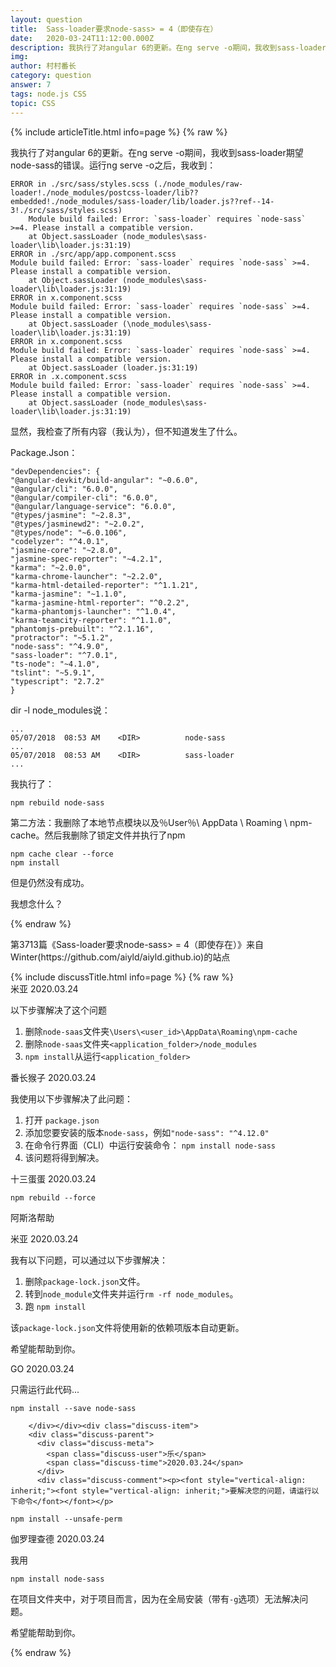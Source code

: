 ```yaml
---
layout: question
title:  Sass-loader要求node-sass> = 4（即使存在）
date:   2020-03-24T11:12:00.000Z
description: 我执行了对angular 6的更新。在ng serve -o期间，我收到sass-loader期望node-sass的错误。运行ng serve -o之后...
img: 
author: 村村番长
category: question
answer: 7
tags: node.js CSS
topic: CSS
---
```

<div class="article-root">
  <div class="article">
    {% include articleTitle.html info=page %}
    {% raw %}
    <div class="article-content"><p><font style="vertical-align: inherit;"><font style="vertical-align: inherit;">我执行了对angular 6的更新。在ng serve -o期间，我收到sass-loader期望node-sass的错误。</font><font style="vertical-align: inherit;">运行ng serve -o之后，我收到：</font></font></p>

<pre><code>ERROR in ./src/sass/styles.scss (./node_modules/raw-loader!./node_modules/postcss-loader/lib??embedded!./node_modules/sass-loader/lib/loader.js??ref--14-3!./src/sass/styles.scss)<font></font>
    Module build failed: Error: `sass-loader` requires `node-sass` &gt;=4. Please install a compatible version.<font></font>
    at Object.sassLoader (node_modules\sass-loader\lib\loader.js:31:19)<font></font>
ERROR in ./src/app/app.component.scss<font></font>
Module build failed: Error: `sass-loader` requires `node-sass` &gt;=4. Please install a compatible version.<font></font>
    at Object.sassLoader (node_modules\sass-loader\lib\loader.js:31:19)<font></font>
ERROR in x.component.scss<font></font>
Module build failed: Error: `sass-loader` requires `node-sass` &gt;=4. Please install a compatible version.<font></font>
    at Object.sassLoader (\node_modules\sass-loader\lib\loader.js:31:19)<font></font>
ERROR in x.component.scss<font></font>
Module build failed: Error: `sass-loader` requires `node-sass` &gt;=4. Please install a compatible version.<font></font>
    at Object.sassLoader (loader.js:31:19)<font></font>
ERROR in .x.component.scss<font></font>
Module build failed: Error: `sass-loader` requires `node-sass` &gt;=4. Please install a compatible version.<font></font>
    at Object.sassLoader (node_modules\sass-loader\lib\loader.js:31:19)<font></font>
</code></pre>

<p><font style="vertical-align: inherit;"><font style="vertical-align: inherit;">显然，我检查了所有内容（我认为），但不知道发生了什么。</font></font></p>

<p><font style="vertical-align: inherit;"><font style="vertical-align: inherit;">Package.Json：</font></font></p>

<pre><code>"devDependencies": {<font></font>
"@angular-devkit/build-angular": "~0.6.0",<font></font>
"@angular/cli": "6.0.0",<font></font>
"@angular/compiler-cli": "6.0.0",<font></font>
"@angular/language-service": "6.0.0",<font></font>
"@types/jasmine": "~2.8.3",<font></font>
"@types/jasminewd2": "~2.0.2",<font></font>
"@types/node": "~6.0.106",<font></font>
"codelyzer": "^4.0.1",<font></font>
"jasmine-core": "~2.8.0",<font></font>
"jasmine-spec-reporter": "~4.2.1",<font></font>
"karma": "~2.0.0",<font></font>
"karma-chrome-launcher": "~2.2.0",<font></font>
"karma-html-detailed-reporter": "^1.1.21",<font></font>
"karma-jasmine": "~1.1.0",<font></font>
"karma-jasmine-html-reporter": "^0.2.2",<font></font>
"karma-phantomjs-launcher": "^1.0.4",<font></font>
"karma-teamcity-reporter": "^1.1.0",<font></font>
"phantomjs-prebuilt": "^2.1.16",<font></font>
"protractor": "~5.1.2",<font></font>
"node-sass": "^4.9.0",<font></font>
"sass-loader": "^7.0.1",<font></font>
"ts-node": "~4.1.0",<font></font>
"tslint": "~5.9.1",<font></font>
"typescript": "2.7.2"<font></font>
}<font></font>
</code></pre>

<p><font style="vertical-align: inherit;"><font style="vertical-align: inherit;">dir -l node_modules说：</font></font></p>

<pre><code>...<font></font>
05/07/2018  08:53 AM    &lt;DIR&gt;          node-sass<font></font>
...<font></font>
05/07/2018  08:53 AM    &lt;DIR&gt;          sass-loader<font></font>
...<font></font>
</code></pre>

<p><font style="vertical-align: inherit;"><font style="vertical-align: inherit;">我执行了：</font></font></p>

<pre><code>npm rebuild node-sass 
</code></pre>

<p><font style="vertical-align: inherit;"><font style="vertical-align: inherit;">第二方法：我删除了本地节点模块以及％User％\ AppData \ Roaming \ npm-cache。</font><font style="vertical-align: inherit;">然后我删除了锁定文件并执行了npm</font></font></p>

<pre><code>npm cache clear --force<font></font>
npm install<font></font>
</code></pre>

<p><font style="vertical-align: inherit;"><font style="vertical-align: inherit;">但是仍然没有成功。</font></font></p>

<p><font style="vertical-align: inherit;"><font style="vertical-align: inherit;">我想念什么？</font></font></p></div>
    {% endraw %}
  </div>
  <p class="winter_mark">第3713篇《Sass-loader要求node-sass> = 4（即使存在）》来自Winter(https://github.com/aiyld/aiyld.github.io)的站点</p>
  <div class="discuss-wrapper">
    {% include discussTitle.html info=page %}
    {% raw %}
    <div class="discuss-item">
        <div class="discuss-parent">
          <div class="discuss-meta">
            <span class="discuss-user">米亚</span>
            <span class="discuss-time">2020.03.24</span>
          </div>
          <div class="discuss-comment"><p><font style="vertical-align: inherit;"><font style="vertical-align: inherit;">以下步骤解决了这个问题</font></font></p>

<ol>
<li><font style="vertical-align: inherit;"><font style="vertical-align: inherit;">删除</font></font><code>node-saas</code><font style="vertical-align: inherit;"><font style="vertical-align: inherit;">文件夹</font></font><code>\Users\&lt;user_id&gt;\AppData\Roaming\npm-cache</code></li>
<li><font style="vertical-align: inherit;"><font style="vertical-align: inherit;">删除</font></font><code>node-saas</code><font style="vertical-align: inherit;"><font style="vertical-align: inherit;">文件夹</font></font><code>&lt;application_folder&gt;/node_modules</code></li>
<li><font style="vertical-align: inherit;"></font><code>npm install</code><font style="vertical-align: inherit;"><font style="vertical-align: inherit;">从</font><font style="vertical-align: inherit;">运行</font></font><code>&lt;application_folder&gt;</code></li>
</ol></div>
        </div></div><div class="discuss-item">
        <div class="discuss-parent">
          <div class="discuss-meta">
            <span class="discuss-user">番长猴子</span>
            <span class="discuss-time">2020.03.24</span>
          </div>
          <div class="discuss-comment"><p><font style="vertical-align: inherit;"><font style="vertical-align: inherit;">我使用以下步骤解决了此问题：</font></font></p>

<ol>
<li><font style="vertical-align: inherit;"><font style="vertical-align: inherit;">打开 </font></font><code>package.json</code></li>
<li><font style="vertical-align: inherit;"><font style="vertical-align: inherit;">添加您要安装的版本</font></font><code>node-sass</code><font style="vertical-align: inherit;"><font style="vertical-align: inherit;">，例如</font></font><code>"node-sass": "^4.12.0"</code></li>
<li><font style="vertical-align: inherit;"><font style="vertical-align: inherit;">在命令行界面（CLI）中运行安装命令： </font></font><code>npm install node-sass</code></li>
<li><font style="vertical-align: inherit;"><font style="vertical-align: inherit;">该问题将得到解决。</font></font></li>
</ol></div>
        </div></div><div class="discuss-item">
        <div class="discuss-parent">
          <div class="discuss-meta">
            <span class="discuss-user">十三蛋蛋</span>
            <span class="discuss-time">2020.03.24</span>
          </div>
          <div class="discuss-comment"><pre><code>npm rebuild --force
</code></pre>

<p><font style="vertical-align: inherit;"><font style="vertical-align: inherit;">阿斯洛帮助</font></font></p></div>
        </div></div><div class="discuss-item">
        <div class="discuss-parent">
          <div class="discuss-meta">
            <span class="discuss-user">米亚</span>
            <span class="discuss-time">2020.03.24</span>
          </div>
          <div class="discuss-comment"><p><font style="vertical-align: inherit;"><font style="vertical-align: inherit;">我有以下问题，可以通过以下步骤解决：</font></font></p>

<ol>
<li><font style="vertical-align: inherit;"><font style="vertical-align: inherit;">删除</font></font><code>package-lock.json</code><font style="vertical-align: inherit;"><font style="vertical-align: inherit;">文件。</font></font></li>
<li><font style="vertical-align: inherit;"><font style="vertical-align: inherit;">转到</font></font><code>node_module</code><font style="vertical-align: inherit;"><font style="vertical-align: inherit;">文件夹并运行</font></font><code>rm -rf node_modules</code><font style="vertical-align: inherit;"><font style="vertical-align: inherit;">。</font></font></li>
<li><font style="vertical-align: inherit;"><font style="vertical-align: inherit;">跑 </font></font><code>npm install</code></li>
</ol>

<p><font style="vertical-align: inherit;"><font style="vertical-align: inherit;">该</font></font><code>package-lock.json</code><font style="vertical-align: inherit;"><font style="vertical-align: inherit;">文件将使用新的依赖项版本自动更新。</font></font></p>

<p><font style="vertical-align: inherit;"><font style="vertical-align: inherit;">希望能帮助到你。</font></font></p></div>
        </div></div><div class="discuss-item">
        <div class="discuss-parent">
          <div class="discuss-meta">
            <span class="discuss-user">GO</span>
            <span class="discuss-time">2020.03.24</span>
          </div>
          <div class="discuss-comment"><p><font style="vertical-align: inherit;"><font style="vertical-align: inherit;">只需运行此代码...</font></font></p>

<pre><code>npm install --save node-sass
</code></pre></div>
        </div></div><div class="discuss-item">
        <div class="discuss-parent">
          <div class="discuss-meta">
            <span class="discuss-user">乐</span>
            <span class="discuss-time">2020.03.24</span>
          </div>
          <div class="discuss-comment"><p><font style="vertical-align: inherit;"><font style="vertical-align: inherit;">要解决您的问题，请运行以下命令</font></font></p>

<p><code>npm install --unsafe-perm</code></p></div>
        </div></div><div class="discuss-item">
        <div class="discuss-parent">
          <div class="discuss-meta">
            <span class="discuss-user">伽罗理查德</span>
            <span class="discuss-time">2020.03.24</span>
          </div>
          <div class="discuss-comment"><p><font style="vertical-align: inherit;"><font style="vertical-align: inherit;">我用</font></font></p>

<pre><code>npm install node-sass
</code></pre>

<p><font style="vertical-align: inherit;"><font style="vertical-align: inherit;">在项目文件夹中，对于项目而言，因为在全局安装（带有</font></font><code>-g</code><font style="vertical-align: inherit;"><font style="vertical-align: inherit;">选项）无法解决问题。</font></font></p>

<p><font style="vertical-align: inherit;"><font style="vertical-align: inherit;">希望能帮助到你。</font></font></p></div>
        </div></div>
    {% endraw %}
  </div>
<div>
